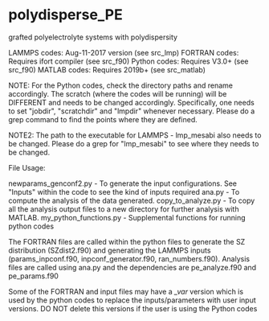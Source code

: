 # polydisperse_PE
grafted polyelectrolyte systems with polydispersity

LAMMPS codes: Aug-11-2017 version (see src_lmp) 
FORTRAN codes: Requires ifort compiler (see src_f90)
Python codes: Requires V3.0+ (see src_f90)
MATLAB codes: Requires 2019b+ (see src_matlab)

NOTE: For the Python codes, check the directory paths and rename accordingly. The scratch (where the codes will be running) will be DIFFERENT and needs to be changed accordingly. Specifically, one needs to set "jobdir", "scratchdir" and "lmpdir" whenever necessary. Please do a grep command to find the points where they are defined. 

NOTE2: The path to the executable for LAMMPS - lmp_mesabi also needs to be changed. Please do a grep for "lmp_mesabi" to see where they needs to be changed.

File Usage:

newparams_genconf2.py - To generate the input configurations. See "Inputs" within the code to see the kind of inputs required
ana.py - To compute the analysis of the data generated.
copy_to_analyze.py - To copy all the analysis output files to a new directory for further analysis with MATLAB. 
my_python_functions.py - Supplemental functions for running python codes

The FORTRAN files are called within the python files to generate the SZ distribution (SZdist2.f90) and generating the LAMMPS inputs (params_inpconf.f90, inpconf_generator.f90, ran_numbers.f90). Analysis files are called using ana.py and the dependencies are pe_analyze.f90 and pe_params.f90

Some of the FORTRAN and input files may have a *_var* version which is used by the python codes to replace the inputs/parameters with user input versions. DO NOT delete this versions if the user is using the Python codes
